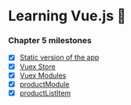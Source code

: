 # Learning Vue.js :tada:

### Chapter 5 milestones

- [x] [Static version of the app](src/app/App.vue)
- [x] [Vuex Store](src/app/store/index.js)
- [x] [Vuex Modules](../../tree/chapter-5/src/app/store/index.js#L6-#L16)
- [x] [productModule](src/app/store/modules/product/index.js)
- [x] [productListItem](src/app/components/product/ProductListItem.vue)